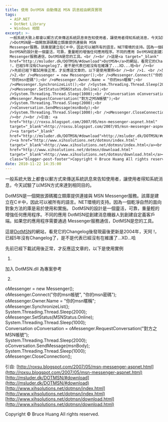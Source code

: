 ```yaml
---
title: 使用 DotMSN 自動傳送 MSN 訊息經由網頁實現
tags:
  - ASP.NET
  - DotNet Library
  - Windows 相關
excerpt: >-
  一般系統大致上都會以郵方式來傳送系統訊息來告知使用者，讓使用者得知系統消息，今天試驗了以MSN方式來達到相同目的。<br /><br
  />DotMSN是一個開放源碼獨立類庫提供連接與 MSN
  Messenger服務。該庫是建立在C＃中，因此可以被所有的語言。NET環境的支持。因為一個乾淨自然的面向對象方法的庫是易於使用和實施。
  DotMSN的設計是一個靈活，可靠，重量輕的增強任何應用程序。不同的應用 DotMSN從創建消息機器人到創建自定義客戶端。如果您的應用程序需要通過
  Messenger服務通信，DotMSN是您的工具。<br /><br />這是<a target="_blank"
  href="http://msluder.dk/DOTMSN/#download">DotMSN</a>的網站，看見它的Changelog後發現最後更新是2004年，天阿
  !，已經5年沒有Changelog了，是不是代表已經沒有在維護了...XD...哈<br /><br
  />先前已經下載試用後正常，才反應這文章的，以下是使用實例<br /><br />1. <br />加入 DotMSN.dll 為專案參考<br /><br
  />2.<br />oMessenger = new Messenger();<br />oMessenger.Connect("你的msn帳號",
  "你的msn密碼");<br />oMessenger.Owner.Name = "你的msn暱稱";<br
  />oMessenger.SynchronizeList();<br />System.Threading.Thread.Sleep(2000);<br
  />oMessenger.SetStatus(MSNStatus.Online);<br
  />System.Threading.Thread.Sleep(1000);<br />Conversation oConversation =
  oMessenger.RequestConversation("對方之MSN帳號");<br
  />System.Threading.Thread.Sleep(2000);<br
  />oConversation.SendMessage(msnBody);<br
  />System.Threading.Thread.Sleep(1000);<br />oMessenger.CloseConnection(); <br
  /><br /><br />引自: <a
  href="http://roxsu.blogspot.com/2007/05/msn-messenger-aspnet.html"
  target="_blank">http://roxsu.blogspot.com/2007/05/msn-messenger-aspnet.html</a><br
  /><a target="_blank"
  href="http://msluder.dk/DOTMSN/#download">http://msluder.dk/DOTMSN/#download</a><br
  /><a href="http://www.xihsolutions.net/dotmsn/index.html"
  target="_blank">http://www.xihsolutions.net/dotmsn/index.html</a><br /><a
  href="http://www.xihsolutions.net/dotmsn/download.html"
  target="_blank">http://www.xihsolutions.net/dotmsn/download.html</a><div
  class="blogger-post-footer">Copyright © Bruce Huang All rights reserved.</div>
date: 2010-11-22 14:35:00
---
```


一般系統大致上都會以郵方式來傳送系統訊息來告知使用者，讓使用者得知系統消息，今天試驗了以MSN方式來達到相同目的。  
  
DotMSN是一個開放源碼獨立類庫提供連接與 MSN Messenger服務。該庫是建立在C＃中，因此可以被所有的語言。NET環境的支持。因為一個乾淨自然的面向對象方法的庫是易於使用和實施。 DotMSN的設計是一個靈活，可靠，重量輕的增強任何應用程序。不同的應用 DotMSN從創建消息機器人到創建自定義客戶端。如果您的應用程序需要通過 Messenger服務通信，DotMSN是您的工具。  
  
這是[DotMSN](http://msluder.dk/DOTMSN/#download)的網站，看見它的Changelog後發現最後更新是2004年，天阿 !，已經5年沒有Changelog了，是不是代表已經沒有在維護了...XD...哈  
  
先前已經下載試用後正常，才反應這文章的，以下是使用實例  
  
1.  
加入 DotMSN.dll 為專案參考  
  
2.  
oMessenger = new Messenger();  
oMessenger.Connect("你的msn帳號", "你的msn密碼");  
oMessenger.Owner.Name = "你的msn暱稱";  
oMessenger.SynchronizeList();  
System.Threading.Thread.Sleep(2000);  
oMessenger.SetStatus(MSNStatus.Online);  
System.Threading.Thread.Sleep(1000);  
Conversation oConversation = oMessenger.RequestConversation("對方之MSN帳號");  
System.Threading.Thread.Sleep(2000);  
oConversation.SendMessage(msnBody);  
System.Threading.Thread.Sleep(1000);  
oMessenger.CloseConnection();  
  
  
引自: [http://roxsu.blogspot.com/2007/05/msn-messenger-aspnet.html](http://roxsu.blogspot.com/2007/05/msn-messenger-aspnet.html)  
[http://msluder.dk/DOTMSN/#download](http://msluder.dk/DOTMSN/#download)  
[http://www.xihsolutions.net/dotmsn/index.html](http://www.xihsolutions.net/dotmsn/index.html)  
[http://www.xihsolutions.net/dotmsn/download.html](http://www.xihsolutions.net/dotmsn/download.html)

Copyright © Bruce Huang All rights reserved.
<!-- more -->
